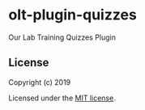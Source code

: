 # olt-plugin-quizzes
Our Lab Training Quizzes Plugin

## License

Copyright (c) 2019

Licensed under the [MIT license](LICENSE).